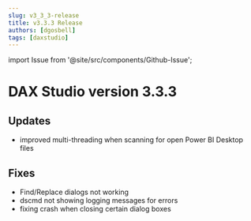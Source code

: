```yaml
---
slug: v3_3_3-release
title: v3.3.3 Release
authors: [dgosbell]
tags: [daxstudio]
---
```

import Issue from '@site/src/components/Github-Issue';

# DAX Studio version 3.3.3

## Updates
* improved multi-threading when scanning for open Power BI Desktop files

## Fixes
* <Issue id="1396"/> Find/Replace dialogs not working
* <Issue id="1400"/> dscmd not showing logging messages for errors
* fixing crash when closing certain dialog boxes
